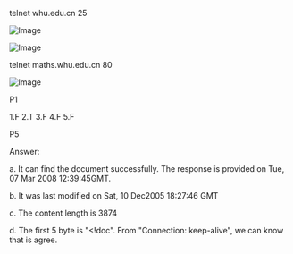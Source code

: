 telnet whu.edu.cn 25

![Image](https://github.com/chenyibo111/WLJFBSJS_3/blob/master/my-picture/p1.png)

![Image](https://github.com/chenyibo111/WLJFBSJS_3/blob/master/my-picture/p2.png)



telnet maths.whu.edu.cn 80

![Image](https://github.com/chenyibo111/WLJFBSJS_3/my-picture/3.jpg)


P1

1.F 2.T 3.F 4.F 5.F

P5

Answer:

a. It can find the document successfully. The response is provided on Tue, 07 Mar 2008 12:39:45GMT.

b. It was last modified on Sat, 10 Dec2005 18:27:46 GMT

c. The content length is 3874

d. The first 5 byte is "<!doc". From "Connection: keep-alive", we can know that is agree.


